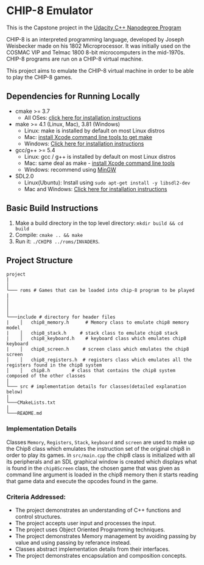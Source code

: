 # CHIP-8 Emulator

This is the Capstone project in the [Udacity C++ Nanodegree Program](https://www.udacity.com/course/c-plus-plus-nanodegree--nd213)

CHIP-8 is an interpreted programming language, developed by Joseph Weisbecker made on his 1802 Microprocessor. It was initially used on the COSMAC VIP and Telmac 1800 8-bit microcomputers in the mid-1970s. CHIP-8 programs are run on a CHIP-8 virtual machine. 

This project aims to emulate the CHIP-8 virtual machine in order to be able to play the CHIP-8 games.


## Dependencies for Running Locally
* cmake >= 3.7
  * All OSes: [click here for installation instructions](https://cmake.org/install/)
* make >= 4.1 (Linux, Mac), 3.81 (Windows)
  * Linux: make is installed by default on most Linux distros
  * Mac: [install Xcode command line tools to get make](https://developer.apple.com/xcode/features/)
  * Windows: [Click here for installation instructions](http://gnuwin32.sourceforge.net/packages/make.htm)
* gcc/g++ >= 5.4
  * Linux: gcc / g++ is installed by default on most Linux distros
  * Mac: same deal as make - [install Xcode command line tools](https://developer.apple.com/xcode/features/)
  * Windows: recommend using [MinGW](http://www.mingw.org/)
* SDL2.0
  * Linux(Ubuntu): Install using `sudo apt-get install -y libsdl2-dev`
  * Mac and Windows: [Click here for installation instructions](https://wiki.libsdl.org/Installation)

## Basic Build Instructions

1. Make a build directory in the top level directory: `mkdir build && cd build`
2. Compile: `cmake .. && make`
3. Run it: `./CHIP8 ../roms/INVADERS`.

## Project Structure

```
project
|
│
└─── roms # Games that can be loaded into chip-8 program to be played  
|   
│   
│
│
└───include # directory for header files
|    │   chip8_memory.h      # Memory class to emulate chip8 memory model
|    │   chip8_stack.h     # stack class to emulate chip8 stack 
|    │   chip8_keyboard.h    # keyboard class which emulates chip8 keyboard
|    │   chip8_screen.h     # screen class which emulates the chip8 screen
│    │   chip8_registers.h  # registers class which emulates all the registers found in the chip8 system
│    │   chip8.h	    # class that contains the chip8 system composed of the other classes
│
└─── src # implementation details for classes(detailed explanation below)
│
└───CMakeLists.txt
│
└───README.md
```


### Implementation Details

Classes `Memory`, `Registers`, `Stack`, `keyboard` and `screen` are used to make up the Chip8 class which emulates the instruction set of the original chip8 in order to play its games.
in `src/main.cpp` the chip8 class is initialized with all its peripherals and an SDL graphical window is created which displays what is found in the `chip8Screen` class, the chosen game that was given as command line argument is loaded in the chip8 memory then it starts reading that game data and execute the opcodes found in the game.


### Criteria Addressed:

- The project demonstrates an understanding of C++ functions and control structures.
- The project accepts user input and processes the input.
- The project uses Object Oriented Programming techniques.
- The project demonstrates Memory management by avoiding passing by value and using passing by referance instead.
- Classes abstract implementation details from their interfaces.
- The project demonstrates encapsulation and composition concepts.

